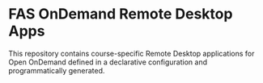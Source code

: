 # FAS OnDemand Remote Desktop Apps

This repository contains course-specific Remote Desktop applications for Open OnDemand defined in a declarative configuration and programmatically generated. 


